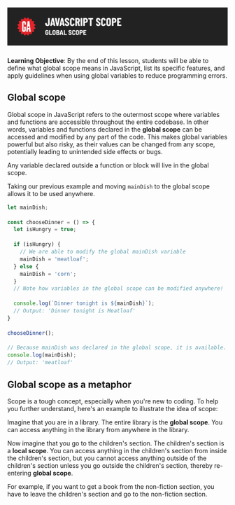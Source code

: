 # ![JavaScript Scope - Global Scope](./assets/hero.png)

**Learning Objective**: By the end of this lesson, students will be able to define what global scope means in JavaScript, list its specific features, and apply guidelines when using global variables to reduce programming errors.

## Global scope

Global scope in JavaScript refers to the outermost scope where variables and functions are accessible throughout the entire codebase. In other words, variables and functions declared in the **global scope** can be accessed and modified by any part of the code. This makes global variables powerful but also risky, as their values can be changed from any scope, potentially leading to unintended side effects or bugs.

Any variable declared outside a function or block will live in the global scope.

Taking our previous example and moving `mainDish` to the global scope allows it to be used anywhere.

```js
let mainDish;

const chooseDinner = () => {
  let isHungry = true;

  if (isHungry) {
    // We are able to modify the global mainDish variable
    mainDish = 'meatloaf';
  } else {
    mainDish = 'corn';
  }
  // Note how variables in the global scope can be modified anywhere!

  console.log(`Dinner tonight is ${mainDish}`);
  // Output: 'Dinner tonight is Meatloaf'
}

chooseDinner();

// Because mainDish was declared in the global scope, it is available.
console.log(mainDish);
// Output: 'meatloaf'
```

## Global scope as a metaphor

Scope is a tough concept, especially when you're new to coding. To help you further understand, here's an example to illustrate the idea of scope:

Imagine that you are in a library. The entire library is the **global scope**. You can access anything in the library from anywhere in the library.

Now imagine that you go to the children's section. The children's section is a **local scope**. You can access anything in the children's section from inside the children's section, but you cannot access anything outside of the children's section unless you go outside the children's section, thereby re-entering **global scope**.

For example, if you want to get a book from the non-fiction section, you have to leave the children's section and go to the non-fiction section.
